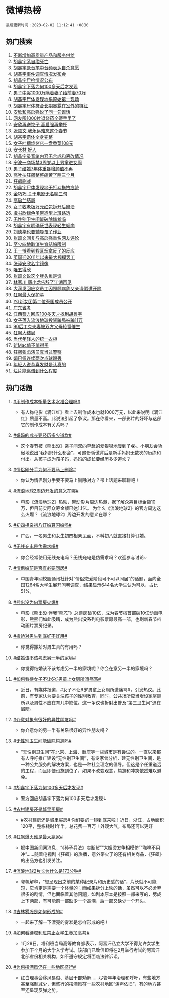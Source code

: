 # 微博热榜

`最后更新时间：2023-02-02 11:12:41 +0800`

## 热门搜索

1. [不断增加高质量产品和服务供给](https://m.weibo.cn/search?containerid=100103type%3D1%26t%3D10%26q%3D%23%E4%B8%8D%E6%96%AD%E5%A2%9E%E5%8A%A0%E9%AB%98%E8%B4%A8%E9%87%8F%E4%BA%A7%E5%93%81%E5%92%8C%E6%9C%8D%E5%8A%A1%E4%BE%9B%E7%BB%99%23&stream_entry_id=51&isnewpage=1&extparam=seat%3D1%26cate%3D10103%26dgr%3D0%26c_type%3D51%26filter_type%3Drealtimehot%26pos%3D0%26display_time%3D1675307560%26pre_seqid%3D16753075608450316341326&luicode=10000011&lfid=106003type%253D25%2526t%253D3%2526disable_hot%253D1%2526filter_type%253Drealtimehot)
1. [胡鑫宇系自缢死亡](https://m.weibo.cn/search?containerid=100103type%3D1%26t%3D10%26q%3D%23%E8%83%A1%E9%91%AB%E5%AE%87%E7%B3%BB%E8%87%AA%E7%BC%A2%E6%AD%BB%E4%BA%A1%23&stream_entry_id=31&isnewpage=1&extparam=seat%3D1%26q%3D%2523%25E8%2583%25A1%25E9%2591%25AB%25E5%25AE%2587%25E7%25B3%25BB%25E8%2587%25AA%25E7%25BC%25A2%25E6%25AD%25BB%25E4%25BA%25A1%2523%26dgr%3D0%26realpos%3D1%26band_rank%3D1%26filter_type%3Drealtimehot%26pos%3D0%26flag%3D4%26stream_entry_id%3D31%26c_type%3D31%26lcate%3D5001%26cate%3D5001%26display_time%3D1675307560%26pre_seqid%3D16753075608450316341326&luicode=10000011&lfid=106003type%253D25%2526t%253D3%2526disable_hot%253D1%2526filter_type%253Drealtimehot)
1. [胡鑫宇录音笔中音频表达自杀意愿](https://m.weibo.cn/search?containerid=100103type%3D1%26t%3D10%26q%3D%23%E8%83%A1%E9%91%AB%E5%AE%87%E5%BD%95%E9%9F%B3%E7%AC%94%E4%B8%AD%E9%9F%B3%E9%A2%91%E8%A1%A8%E8%BE%BE%E8%87%AA%E6%9D%80%E6%84%8F%E6%84%BF%23&stream_entry_id=31&isnewpage=1&extparam=seat%3D1%26q%3D%2523%25E8%2583%25A1%25E9%2591%25AB%25E5%25AE%2587%25E5%25BD%2595%25E9%259F%25B3%25E7%25AC%2594%25E4%25B8%25AD%25E9%259F%25B3%25E9%25A2%2591%25E8%25A1%25A8%25E8%25BE%25BE%25E8%2587%25AA%25E6%259D%2580%25E6%2584%258F%25E6%2584%25BF%2523%26dgr%3D0%26realpos%3D2%26band_rank%3D2%26filter_type%3Drealtimehot%26pos%3D1%26flag%3D4%26stream_entry_id%3D31%26c_type%3D31%26lcate%3D5001%26cate%3D5001%26display_time%3D1675307560%26pre_seqid%3D16753075608450316341326&luicode=10000011&lfid=106003type%253D25%2526t%253D3%2526disable_hot%253D1%2526filter_type%253Drealtimehot)
1. [胡鑫宇事件调查情况发布会](https://m.weibo.cn/search?containerid=100103type%3D1%26t%3D10%26q%3D%23%E8%83%A1%E9%91%AB%E5%AE%87%E4%BA%8B%E4%BB%B6%E8%B0%83%E6%9F%A5%E6%83%85%E5%86%B5%E5%8F%91%E5%B8%83%E4%BC%9A%23&stream_entry_id=31&isnewpage=1&extparam=seat%3D1%26q%3D%2523%25E8%2583%25A1%25E9%2591%25AB%25E5%25AE%2587%25E4%25BA%258B%25E4%25BB%25B6%25E8%25B0%2583%25E6%259F%25A5%25E6%2583%2585%25E5%2586%25B5%25E5%258F%2591%25E5%25B8%2583%25E4%25BC%259A%2523%26dgr%3D0%26realpos%3D3%26band_rank%3D3%26filter_type%3Drealtimehot%26pos%3D2%26flag%3D4%26stream_entry_id%3D31%26c_type%3D31%26lcate%3D5001%26cate%3D5001%26display_time%3D1675307560%26pre_seqid%3D16753075608450316341326&luicode=10000011&lfid=106003type%253D25%2526t%253D3%2526disable_hot%253D1%2526filter_type%253Drealtimehot)
1. [胡鑫宇尸检情况公布](https://m.weibo.cn/search?containerid=100103type%3D1%26t%3D10%26q%3D%23%E8%83%A1%E9%91%AB%E5%AE%87%E5%B0%B8%E6%A3%80%E6%83%85%E5%86%B5%E5%85%AC%E5%B8%83%23&stream_entry_id=31&isnewpage=1&extparam=seat%3D1%26q%3D%2523%25E8%2583%25A1%25E9%2591%25AB%25E5%25AE%2587%25E5%25B0%25B8%25E6%25A3%2580%25E6%2583%2585%25E5%2586%25B5%25E5%2585%25AC%25E5%25B8%2583%2523%26dgr%3D0%26realpos%3D4%26band_rank%3D4%26filter_type%3Drealtimehot%26pos%3D3%26flag%3D1%26stream_entry_id%3D31%26c_type%3D31%26lcate%3D5001%26cate%3D5001%26display_time%3D1675307560%26pre_seqid%3D16753075608450316341326&luicode=10000011&lfid=106003type%253D25%2526t%253D3%2526disable_hot%253D1%2526filter_type%253Drealtimehot)
1. [胡鑫宇下落为何100多天后才发现](https://m.weibo.cn/search?containerid=100103type%3D1%26t%3D10%26q%3D%23%E8%83%A1%E9%91%AB%E5%AE%87%E4%B8%8B%E8%90%BD%E4%B8%BA%E4%BD%95100%E5%A4%9A%E5%A4%A9%E5%90%8E%E6%89%8D%E5%8F%91%E7%8E%B0%23&stream_entry_id=31&isnewpage=1&extparam=seat%3D1%26q%3D%2523%25E8%2583%25A1%25E9%2591%25AB%25E5%25AE%2587%25E4%25B8%258B%25E8%2590%25BD%25E4%25B8%25BA%25E4%25BD%2595100%25E5%25A4%259A%25E5%25A4%25A9%25E5%2590%258E%25E6%2589%258D%25E5%258F%2591%25E7%258E%25B0%2523%26dgr%3D0%26realpos%3D5%26band_rank%3D5%26filter_type%3Drealtimehot%26pos%3D4%26flag%3D1%26stream_entry_id%3D31%26c_type%3D31%26lcate%3D5001%26cate%3D5001%26display_time%3D1675307560%26pre_seqid%3D16753075608450316341326&luicode=10000011&lfid=106003type%253D25%2526t%253D3%2526disable_hot%253D1%2526filter_type%253Drealtimehot)
1. [男子中奖1000万瞒着妻子给前妻70万](https://m.weibo.cn/search?containerid=100103type%3D1%26t%3D10%26q%3D%23%E7%94%B7%E5%AD%90%E4%B8%AD%E5%A5%961000%E4%B8%87%E7%9E%92%E7%9D%80%E5%A6%BB%E5%AD%90%E7%BB%99%E5%89%8D%E5%A6%BB70%E4%B8%87%23&stream_entry_id=31&isnewpage=1&extparam=seat%3D1%26q%3D%2523%25E7%2594%25B7%25E5%25AD%2590%25E4%25B8%25AD%25E5%25A5%25961000%25E4%25B8%2587%25E7%259E%2592%25E7%259D%2580%25E5%25A6%25BB%25E5%25AD%2590%25E7%25BB%2599%25E5%2589%258D%25E5%25A6%25BB70%25E4%25B8%2587%2523%26dgr%3D0%26realpos%3D6%26band_rank%3D6%26filter_type%3Drealtimehot%26pos%3D5%26flag%3D2%26stream_entry_id%3D31%26c_type%3D31%26lcate%3D5001%26cate%3D5001%26display_time%3D1675307560%26pre_seqid%3D16753075608450316341326&luicode=10000011&lfid=106003type%253D25%2526t%253D3%2526disable_hot%253D1%2526filter_type%253Drealtimehot)
1. [胡鑫宇尸体发现地系原始第一现场](https://m.weibo.cn/search?containerid=100103type%3D1%26t%3D10%26q%3D%23%E8%83%A1%E9%91%AB%E5%AE%87%E5%B0%B8%E4%BD%93%E5%8F%91%E7%8E%B0%E5%9C%B0%E7%B3%BB%E5%8E%9F%E5%A7%8B%E7%AC%AC%E4%B8%80%E7%8E%B0%E5%9C%BA%23&stream_entry_id=31&isnewpage=1&extparam=seat%3D1%26q%3D%2523%25E8%2583%25A1%25E9%2591%25AB%25E5%25AE%2587%25E5%25B0%25B8%25E4%25BD%2593%25E5%258F%2591%25E7%258E%25B0%25E5%259C%25B0%25E7%25B3%25BB%25E5%258E%259F%25E5%25A7%258B%25E7%25AC%25AC%25E4%25B8%2580%25E7%258E%25B0%25E5%259C%25BA%2523%26dgr%3D0%26realpos%3D7%26band_rank%3D7%26filter_type%3Drealtimehot%26pos%3D6%26flag%3D1%26stream_entry_id%3D31%26c_type%3D31%26lcate%3D5001%26cate%3D5001%26display_time%3D1675307560%26pre_seqid%3D16753075608450316341326&luicode=10000011&lfid=106003type%253D25%2526t%253D3%2526disable_hot%253D1%2526filter_type%253Drealtimehot)
1. [胡鑫宇尸体符合长期暴露在室外的特征](https://m.weibo.cn/search?containerid=100103type%3D1%26t%3D10%26q%3D%23%E8%83%A1%E9%91%AB%E5%AE%87%E5%B0%B8%E4%BD%93%E7%AC%A6%E5%90%88%E9%95%BF%E6%9C%9F%E6%9A%B4%E9%9C%B2%E5%9C%A8%E5%AE%A4%E5%A4%96%E7%9A%84%E7%89%B9%E5%BE%81%23&stream_entry_id=31&isnewpage=1&extparam=seat%3D1%26q%3D%2523%25E8%2583%25A1%25E9%2591%25AB%25E5%25AE%2587%25E5%25B0%25B8%25E4%25BD%2593%25E7%25AC%25A6%25E5%2590%2588%25E9%2595%25BF%25E6%259C%259F%25E6%259A%25B4%25E9%259C%25B2%25E5%259C%25A8%25E5%25AE%25A4%25E5%25A4%2596%25E7%259A%2584%25E7%2589%25B9%25E5%25BE%2581%2523%26dgr%3D0%26realpos%3D8%26band_rank%3D8%26filter_type%3Drealtimehot%26pos%3D7%26flag%3D1%26stream_entry_id%3D31%26c_type%3D31%26lcate%3D5001%26cate%3D5001%26display_time%3D1675307560%26pre_seqid%3D16753075608450316341326&luicode=10000011&lfid=106003type%253D25%2526t%253D3%2526disable_hot%253D1%2526filter_type%253Drealtimehot)
1. [安欣和高启强说了同一句谎话](https://m.weibo.cn/search?containerid=100103type%3D1%26t%3D10%26q%3D%23%E5%AE%89%E6%AC%A3%E5%92%8C%E9%AB%98%E5%90%AF%E5%BC%BA%E8%AF%B4%E4%BA%86%E5%90%8C%E4%B8%80%E5%8F%A5%E8%B0%8E%E8%AF%9D%23&stream_entry_id=31&isnewpage=1&extparam=seat%3D1%26q%3D%2523%25E5%25AE%2589%25E6%25AC%25A3%25E5%2592%258C%25E9%25AB%2598%25E5%2590%25AF%25E5%25BC%25BA%25E8%25AF%25B4%25E4%25BA%2586%25E5%2590%258C%25E4%25B8%2580%25E5%258F%25A5%25E8%25B0%258E%25E8%25AF%259D%2523%26dgr%3D0%26realpos%3D9%26band_rank%3D9%26filter_type%3Drealtimehot%26pos%3D8%26flag%3D0%26stream_entry_id%3D31%26c_type%3D31%26lcate%3D5001%26cate%3D5001%26display_time%3D1675307560%26pre_seqid%3D16753075608450316341326&luicode=10000011&lfid=106003type%253D25%2526t%253D3%2526disable_hot%253D1%2526filter_type%253Drealtimehot)
1. [网友囤1000片退烧药全砸手里了](https://m.weibo.cn/search?containerid=100103type%3D1%26t%3D10%26q%3D%23%E7%BD%91%E5%8F%8B%E5%9B%A41000%E7%89%87%E9%80%80%E7%83%A7%E8%8D%AF%E5%85%A8%E7%A0%B8%E6%89%8B%E9%87%8C%E4%BA%86%23&stream_entry_id=31&isnewpage=1&extparam=seat%3D1%26q%3D%2523%25E7%25BD%2591%25E5%258F%258B%25E5%259B%25A41000%25E7%2589%2587%25E9%2580%2580%25E7%2583%25A7%25E8%258D%25AF%25E5%2585%25A8%25E7%25A0%25B8%25E6%2589%258B%25E9%2587%258C%25E4%25BA%2586%2523%26dgr%3D0%26realpos%3D10%26band_rank%3D10%26filter_type%3Drealtimehot%26pos%3D9%26flag%3D0%26stream_entry_id%3D31%26c_type%3D31%26lcate%3D5001%26cate%3D5001%26display_time%3D1675307560%26pre_seqid%3D16753075608450316341326&luicode=10000011&lfid=106003type%253D25%2526t%253D3%2526disable_hot%253D1%2526filter_type%253Drealtimehot)
1. [安欣再送饺子 高启强再举杯](https://m.weibo.cn/search?containerid=100103type%3D1%26t%3D10%26q%3D%23%E5%AE%89%E6%AC%A3%E5%86%8D%E9%80%81%E9%A5%BA%E5%AD%90+%E9%AB%98%E5%90%AF%E5%BC%BA%E5%86%8D%E4%B8%BE%E6%9D%AF%23&stream_entry_id=31&isnewpage=1&extparam=seat%3D1%26q%3D%2523%25E5%25AE%2589%25E6%25AC%25A3%25E5%2586%258D%25E9%2580%2581%25E9%25A5%25BA%25E5%25AD%2590%2520%25E9%25AB%2598%25E5%2590%25AF%25E5%25BC%25BA%25E5%2586%258D%25E4%25B8%25BE%25E6%259D%25AF%2523%26dgr%3D0%26realpos%3D11%26band_rank%3D11%26filter_type%3Drealtimehot%26pos%3D10%26flag%3D2%26stream_entry_id%3D31%26c_type%3D31%26lcate%3D5001%26cate%3D5001%26display_time%3D1675307560%26pre_seqid%3D16753075608450316341326&luicode=10000011&lfid=106003type%253D25%2526t%253D3%2526disable_hot%253D1%2526filter_type%253Drealtimehot)
1. [张颂文 我永远难忘这个春节](https://m.weibo.cn/search?containerid=100103type%3D1%26t%3D10%26q%3D%E5%BC%A0%E9%A2%82%E6%96%87+%E6%88%91%E6%B0%B8%E8%BF%9C%E9%9A%BE%E5%BF%98%E8%BF%99%E4%B8%AA%E6%98%A5%E8%8A%82&stream_entry_id=31&isnewpage=1&extparam=seat%3D1%26q%3D%25E5%25BC%25A0%25E9%25A2%2582%25E6%2596%2587%2520%25E6%2588%2591%25E6%25B0%25B8%25E8%25BF%259C%25E9%259A%25BE%25E5%25BF%2598%25E8%25BF%2599%25E4%25B8%25AA%25E6%2598%25A5%25E8%258A%2582%26dgr%3D0%26realpos%3D12%26band_rank%3D12%26filter_type%3Drealtimehot%26pos%3D11%26flag%3D0%26stream_entry_id%3D31%26c_type%3D31%26lcate%3D5001%26cate%3D5001%26display_time%3D1675307560%26pre_seqid%3D16753075608450316341326&luicode=10000011&lfid=106003type%253D25%2526t%253D3%2526disable_hot%253D1%2526filter_type%253Drealtimehot)
1. [胡某宇遗体全身完整](https://m.weibo.cn/search?containerid=100103type%3D1%26t%3D10%26q%3D%23%E8%83%A1%E6%9F%90%E5%AE%87%E9%81%97%E4%BD%93%E5%85%A8%E8%BA%AB%E5%AE%8C%E6%95%B4%23&stream_entry_id=31&isnewpage=1&extparam=seat%3D1%26q%3D%2523%25E8%2583%25A1%25E6%259F%2590%25E5%25AE%2587%25E9%2581%2597%25E4%25BD%2593%25E5%2585%25A8%25E8%25BA%25AB%25E5%25AE%258C%25E6%2595%25B4%2523%26dgr%3D0%26realpos%3D13%26band_rank%3D13%26filter_type%3Drealtimehot%26pos%3D12%26flag%3D1%26stream_entry_id%3D31%26c_type%3D31%26lcate%3D5001%26cate%3D5001%26display_time%3D1675307560%26pre_seqid%3D16753075608450316341326&luicode=10000011&lfid=106003type%253D25%2526t%253D3%2526disable_hot%253D1%2526filter_type%253Drealtimehot)
1. [女子吐槽烧烤店一盘香菜108元](https://m.weibo.cn/search?containerid=100103type%3D1%26t%3D10%26q%3D%23%E5%A5%B3%E5%AD%90%E5%90%90%E6%A7%BD%E7%83%A7%E7%83%A4%E5%BA%97%E4%B8%80%E7%9B%98%E9%A6%99%E8%8F%9C108%E5%85%83%23&stream_entry_id=31&isnewpage=1&extparam=seat%3D1%26q%3D%2523%25E5%25A5%25B3%25E5%25AD%2590%25E5%2590%2590%25E6%25A7%25BD%25E7%2583%25A7%25E7%2583%25A4%25E5%25BA%2597%25E4%25B8%2580%25E7%259B%2598%25E9%25A6%2599%25E8%258F%259C108%25E5%2585%2583%2523%26dgr%3D0%26realpos%3D14%26band_rank%3D14%26filter_type%3Drealtimehot%26pos%3D13%26flag%3D1%26stream_entry_id%3D31%26c_type%3D31%26lcate%3D5001%26cate%3D5001%26display_time%3D1675307560%26pre_seqid%3D16753075608450316341326&luicode=10000011&lfid=106003type%253D25%2526t%253D3%2526disable_hot%253D1%2526filter_type%253Drealtimehot)
1. [安长林 好人](https://m.weibo.cn/search?containerid=100103type%3D1%26t%3D10%26q%3D%E5%AE%89%E9%95%BF%E6%9E%97+%E5%A5%BD%E4%BA%BA&stream_entry_id=31&isnewpage=1&extparam=seat%3D1%26q%3D%25E5%25AE%2589%25E9%2595%25BF%25E6%259E%2597%2520%25E5%25A5%25BD%25E4%25BA%25BA%26dgr%3D0%26realpos%3D15%26band_rank%3D15%26filter_type%3Drealtimehot%26pos%3D14%26flag%3D0%26stream_entry_id%3D31%26c_type%3D31%26lcate%3D5001%26cate%3D5001%26display_time%3D1675307560%26pre_seqid%3D16753075608450316341326&luicode=10000011&lfid=106003type%253D25%2526t%253D3%2526disable_hot%253D1%2526filter_type%253Drealtimehot)
1. [胡鑫宇录音笔内容无合成和篡改情况](https://m.weibo.cn/search?containerid=100103type%3D1%26t%3D10%26q%3D%23%E8%83%A1%E9%91%AB%E5%AE%87%E5%BD%95%E9%9F%B3%E7%AC%94%E5%86%85%E5%AE%B9%E6%97%A0%E5%90%88%E6%88%90%E5%92%8C%E7%AF%A1%E6%94%B9%E6%83%85%E5%86%B5%23&stream_entry_id=31&isnewpage=1&extparam=seat%3D1%26q%3D%2523%25E8%2583%25A1%25E9%2591%25AB%25E5%25AE%2587%25E5%25BD%2595%25E9%259F%25B3%25E7%25AC%2594%25E5%2586%2585%25E5%25AE%25B9%25E6%2597%25A0%25E5%2590%2588%25E6%2588%2590%25E5%2592%258C%25E7%25AF%25A1%25E6%2594%25B9%25E6%2583%2585%25E5%2586%25B5%2523%26dgr%3D0%26realpos%3D16%26band_rank%3D16%26filter_type%3Drealtimehot%26pos%3D15%26flag%3D1%26stream_entry_id%3D31%26c_type%3D31%26lcate%3D5001%26cate%3D5001%26display_time%3D1675307560%26pre_seqid%3D16753075608450316341326&luicode=10000011&lfid=106003type%253D25%2526t%253D3%2526disable_hot%253D1%2526filter_type%253Drealtimehot)
1. [宁波一商场禁3周岁以上男童进女厕](https://m.weibo.cn/search?containerid=100103type%3D1%26t%3D10%26q%3D%23%E5%AE%81%E6%B3%A2%E4%B8%80%E5%95%86%E5%9C%BA%E7%A6%813%E5%91%A8%E5%B2%81%E4%BB%A5%E4%B8%8A%E7%94%B7%E7%AB%A5%E8%BF%9B%E5%A5%B3%E5%8E%95%23&stream_entry_id=31&isnewpage=1&extparam=seat%3D1%26q%3D%2523%25E5%25AE%2581%25E6%25B3%25A2%25E4%25B8%2580%25E5%2595%2586%25E5%259C%25BA%25E7%25A6%25813%25E5%2591%25A8%25E5%25B2%2581%25E4%25BB%25A5%25E4%25B8%258A%25E7%2594%25B7%25E7%25AB%25A5%25E8%25BF%259B%25E5%25A5%25B3%25E5%258E%2595%2523%26dgr%3D0%26realpos%3D17%26band_rank%3D17%26filter_type%3Drealtimehot%26pos%3D16%26flag%3D0%26stream_entry_id%3D31%26c_type%3D31%26lcate%3D5001%26cate%3D5001%26display_time%3D1675307560%26pre_seqid%3D16753075608450316341326&luicode=10000011&lfid=106003type%253D25%2526t%253D3%2526disable_hot%253D1%2526filter_type%253Drealtimehot)
1. [男子结婚7年体重暴增颜值不再](https://m.weibo.cn/search?containerid=100103type%3D1%26t%3D10%26q%3D%23%E7%94%B7%E5%AD%90%E7%BB%93%E5%A9%9A7%E5%B9%B4%E4%BD%93%E9%87%8D%E6%9A%B4%E5%A2%9E%E9%A2%9C%E5%80%BC%E4%B8%8D%E5%86%8D%23&stream_entry_id=31&isnewpage=1&extparam=seat%3D1%26q%3D%2523%25E7%2594%25B7%25E5%25AD%2590%25E7%25BB%2593%25E5%25A9%259A7%25E5%25B9%25B4%25E4%25BD%2593%25E9%2587%258D%25E6%259A%25B4%25E5%25A2%259E%25E9%25A2%259C%25E5%2580%25BC%25E4%25B8%258D%25E5%2586%258D%2523%26dgr%3D0%26realpos%3D18%26band_rank%3D18%26filter_type%3Drealtimehot%26pos%3D17%26flag%3D0%26stream_entry_id%3D31%26c_type%3D31%26lcate%3D5001%26cate%3D5001%26display_time%3D1675307560%26pre_seqid%3D16753075608450316341326&luicode=10000011&lfid=106003type%253D25%2526t%253D3%2526disable_hot%253D1%2526filter_type%253Drealtimehot)
1. [高叶拍狂飙整整痛苦了两三个月](https://m.weibo.cn/search?containerid=100103type%3D1%26t%3D10%26q%3D%23%E9%AB%98%E5%8F%B6%E6%8B%8D%E7%8B%82%E9%A3%99%E6%95%B4%E6%95%B4%E7%97%9B%E8%8B%A6%E4%BA%86%E4%B8%A4%E4%B8%89%E4%B8%AA%E6%9C%88%23&stream_entry_id=31&isnewpage=1&extparam=seat%3D1%26q%3D%2523%25E9%25AB%2598%25E5%258F%25B6%25E6%258B%258D%25E7%258B%2582%25E9%25A3%2599%25E6%2595%25B4%25E6%2595%25B4%25E7%2597%259B%25E8%258B%25A6%25E4%25BA%2586%25E4%25B8%25A4%25E4%25B8%2589%25E4%25B8%25AA%25E6%259C%2588%2523%26dgr%3D0%26realpos%3D19%26band_rank%3D19%26filter_type%3Drealtimehot%26pos%3D18%26flag%3D1%26stream_entry_id%3D31%26c_type%3D31%26lcate%3D5001%26cate%3D5001%26display_time%3D1675307560%26pre_seqid%3D16753075608450316341326&luicode=10000011&lfid=106003type%253D25%2526t%253D3%2526disable_hot%253D1%2526filter_type%253Drealtimehot)
1. [狂飙删减](https://m.weibo.cn/search?containerid=100103type%3D1%26t%3D10%26q%3D%E7%8B%82%E9%A3%99%E5%88%A0%E5%87%8F&stream_entry_id=31&isnewpage=1&extparam=seat%3D1%26q%3D%25E7%258B%2582%25E9%25A3%2599%25E5%2588%25A0%25E5%2587%258F%26dgr%3D0%26realpos%3D20%26band_rank%3D20%26filter_type%3Drealtimehot%26pos%3D19%26flag%3D0%26stream_entry_id%3D31%26c_type%3D31%26lcate%3D5001%26cate%3D5001%26display_time%3D1675307560%26pre_seqid%3D16753075608450316341326&luicode=10000011&lfid=106003type%253D25%2526t%253D3%2526disable_hot%253D1%2526filter_type%253Drealtimehot)
1. [胡鑫宇尸体发现地无打斗拖拽痕迹](https://m.weibo.cn/search?containerid=100103type%3D1%26t%3D10%26q%3D%23%E8%83%A1%E9%91%AB%E5%AE%87%E5%B0%B8%E4%BD%93%E5%8F%91%E7%8E%B0%E5%9C%B0%E6%97%A0%E6%89%93%E6%96%97%E6%8B%96%E6%8B%BD%E7%97%95%E8%BF%B9%23&stream_entry_id=31&isnewpage=1&extparam=seat%3D1%26q%3D%2523%25E8%2583%25A1%25E9%2591%25AB%25E5%25AE%2587%25E5%25B0%25B8%25E4%25BD%2593%25E5%258F%2591%25E7%258E%25B0%25E5%259C%25B0%25E6%2597%25A0%25E6%2589%2593%25E6%2596%2597%25E6%258B%2596%25E6%258B%25BD%25E7%2597%2595%25E8%25BF%25B9%2523%26dgr%3D0%26realpos%3D21%26band_rank%3D21%26filter_type%3Drealtimehot%26pos%3D20%26flag%3D1%26stream_entry_id%3D31%26c_type%3D31%26lcate%3D5001%26cate%3D5001%26display_time%3D1675307560%26pre_seqid%3D16753075608450316341326&luicode=10000011&lfid=106003type%253D25%2526t%253D3%2526disable_hot%253D1%2526filter_type%253Drealtimehot)
1. [金巧巧 关于电影无名聊三句](https://m.weibo.cn/search?containerid=100103type%3D1%26t%3D10%26q%3D%E9%87%91%E5%B7%A7%E5%B7%A7+%E5%85%B3%E4%BA%8E%E7%94%B5%E5%BD%B1%E6%97%A0%E5%90%8D%E8%81%8A%E4%B8%89%E5%8F%A5&stream_entry_id=31&isnewpage=1&extparam=seat%3D1%26q%3D%25E9%2587%2591%25E5%25B7%25A7%25E5%25B7%25A7%2520%25E5%2585%25B3%25E4%25BA%258E%25E7%2594%25B5%25E5%25BD%25B1%25E6%2597%25A0%25E5%2590%258D%25E8%2581%258A%25E4%25B8%2589%25E5%258F%25A5%26dgr%3D0%26realpos%3D22%26band_rank%3D22%26filter_type%3Drealtimehot%26pos%3D21%26flag%3D1%26stream_entry_id%3D31%26c_type%3D31%26lcate%3D5001%26cate%3D5001%26display_time%3D1675307560%26pre_seqid%3D16753075608450316341326&luicode=10000011&lfid=106003type%253D25%2526t%253D3%2526disable_hot%253D1%2526filter_type%253Drealtimehot)
1. [高启兰结局](https://m.weibo.cn/search?containerid=100103type%3D1%26t%3D10%26q%3D%E9%AB%98%E5%90%AF%E5%85%B0%E7%BB%93%E5%B1%80&stream_entry_id=31&isnewpage=1&extparam=seat%3D1%26q%3D%25E9%25AB%2598%25E5%2590%25AF%25E5%2585%25B0%25E7%25BB%2593%25E5%25B1%2580%26dgr%3D0%26realpos%3D23%26band_rank%3D23%26filter_type%3Drealtimehot%26pos%3D22%26flag%3D0%26stream_entry_id%3D31%26c_type%3D31%26lcate%3D5001%26cate%3D5001%26display_time%3D1675307560%26pre_seqid%3D16753075608450316341326&luicode=10000011&lfid=106003type%253D25%2526t%253D3%2526disable_hot%253D1%2526filter_type%253Drealtimehot)
1. [女子收老板万元红包拆开后崩溃](https://m.weibo.cn/search?containerid=100103type%3D1%26t%3D10%26q%3D%23%E5%A5%B3%E5%AD%90%E6%94%B6%E8%80%81%E6%9D%BF%E4%B8%87%E5%85%83%E7%BA%A2%E5%8C%85%E6%8B%86%E5%BC%80%E5%90%8E%E5%B4%A9%E6%BA%83%23&stream_entry_id=31&isnewpage=1&extparam=seat%3D1%26q%3D%2523%25E5%25A5%25B3%25E5%25AD%2590%25E6%2594%25B6%25E8%2580%2581%25E6%259D%25BF%25E4%25B8%2587%25E5%2585%2583%25E7%25BA%25A2%25E5%258C%2585%25E6%258B%2586%25E5%25BC%2580%25E5%2590%258E%25E5%25B4%25A9%25E6%25BA%2583%2523%26dgr%3D0%26realpos%3D24%26band_rank%3D24%26filter_type%3Drealtimehot%26pos%3D23%26flag%3D1%26stream_entry_id%3D31%26c_type%3D31%26lcate%3D5001%26cate%3D5001%26display_time%3D1675307560%26pre_seqid%3D16753075608450316341326&luicode=10000011&lfid=106003type%253D25%2526t%253D3%2526disable_hot%253D1%2526filter_type%253Drealtimehot)
1. [虞书欣绿色吊带造型上班路透](https://m.weibo.cn/search?containerid=100103type%3D1%26t%3D10%26q%3D%23%E8%99%9E%E4%B9%A6%E6%AC%A3%E7%BB%BF%E8%89%B2%E5%90%8A%E5%B8%A6%E9%80%A0%E5%9E%8B%E4%B8%8A%E7%8F%AD%E8%B7%AF%E9%80%8F%23&stream_entry_id=31&isnewpage=1&extparam=seat%3D1%26q%3D%2523%25E8%2599%259E%25E4%25B9%25A6%25E6%25AC%25A3%25E7%25BB%25BF%25E8%2589%25B2%25E5%2590%258A%25E5%25B8%25A6%25E9%2580%25A0%25E5%259E%258B%25E4%25B8%258A%25E7%258F%25AD%25E8%25B7%25AF%25E9%2580%258F%2523%26dgr%3D0%26realpos%3D25%26band_rank%3D25%26filter_type%3Drealtimehot%26pos%3D24%26flag%3D1%26stream_entry_id%3D31%26c_type%3D31%26lcate%3D5001%26cate%3D5001%26display_time%3D1675307560%26pre_seqid%3D16753075608450316341326&luicode=10000011&lfid=106003type%253D25%2526t%253D3%2526disable_hot%253D1%2526filter_type%253Drealtimehot)
1. [无性别卫生间能破除尴尬吗](https://m.weibo.cn/search?containerid=100103type%3D1%26t%3D10%26q%3D%23%E6%97%A0%E6%80%A7%E5%88%AB%E5%8D%AB%E7%94%9F%E9%97%B4%E8%83%BD%E7%A0%B4%E9%99%A4%E5%B0%B4%E5%B0%AC%E5%90%97%23&stream_entry_id=31&isnewpage=1&extparam=seat%3D1%26q%3D%2523%25E6%2597%25A0%25E6%2580%25A7%25E5%2588%25AB%25E5%258D%25AB%25E7%2594%259F%25E9%2597%25B4%25E8%2583%25BD%25E7%25A0%25B4%25E9%2599%25A4%25E5%25B0%25B4%25E5%25B0%25AC%25E5%2590%2597%2523%26dgr%3D0%26realpos%3D26%26band_rank%3D26%26filter_type%3Drealtimehot%26pos%3D25%26flag%3D0%26stream_entry_id%3D31%26c_type%3D31%26lcate%3D5001%26cate%3D5001%26display_time%3D1675307560%26pre_seqid%3D16753075608450316341326&luicode=10000011&lfid=106003type%253D25%2526t%253D3%2526disable_hot%253D1%2526filter_type%253Drealtimehot)
1. [胡鑫宇有明确厌世表现轻生倾向](https://m.weibo.cn/search?containerid=100103type%3D1%26t%3D10%26q%3D%23%E8%83%A1%E9%91%AB%E5%AE%87%E6%9C%89%E6%98%8E%E7%A1%AE%E5%8E%8C%E4%B8%96%E8%A1%A8%E7%8E%B0%E8%BD%BB%E7%94%9F%E5%80%BE%E5%90%91%23&stream_entry_id=31&isnewpage=1&extparam=seat%3D1%26q%3D%2523%25E8%2583%25A1%25E9%2591%25AB%25E5%25AE%2587%25E6%259C%2589%25E6%2598%258E%25E7%25A1%25AE%25E5%258E%258C%25E4%25B8%2596%25E8%25A1%25A8%25E7%258E%25B0%25E8%25BD%25BB%25E7%2594%259F%25E5%2580%25BE%25E5%2590%2591%2523%26dgr%3D0%26realpos%3D27%26band_rank%3D27%26filter_type%3Drealtimehot%26pos%3D26%26flag%3D1%26stream_entry_id%3D31%26c_type%3D31%26lcate%3D5001%26cate%3D5001%26display_time%3D1675307560%26pre_seqid%3D16753075608450316341326&luicode=10000011&lfid=106003type%253D25%2526t%253D3%2526disable_hot%253D1%2526filter_type%253Drealtimehot)
1. [刘德华也要辅导孩子作业](https://m.weibo.cn/search?containerid=100103type%3D1%26t%3D10%26q%3D%23%E5%88%98%E5%BE%B7%E5%8D%8E%E4%B9%9F%E8%A6%81%E8%BE%85%E5%AF%BC%E5%AD%A9%E5%AD%90%E4%BD%9C%E4%B8%9A%23&stream_entry_id=31&isnewpage=1&extparam=seat%3D1%26q%3D%2523%25E5%2588%2598%25E5%25BE%25B7%25E5%258D%258E%25E4%25B9%259F%25E8%25A6%2581%25E8%25BE%2585%25E5%25AF%25BC%25E5%25AD%25A9%25E5%25AD%2590%25E4%25BD%259C%25E4%25B8%259A%2523%26dgr%3D0%26realpos%3D28%26band_rank%3D28%26filter_type%3Drealtimehot%26pos%3D27%26flag%3D0%26stream_entry_id%3D31%26c_type%3D31%26lcate%3D5001%26cate%3D5001%26display_time%3D1675307560%26pre_seqid%3D16753075608450316341326&luicode=10000011&lfid=106003type%253D25%2526t%253D3%2526disable_hot%253D1%2526filter_type%253Drealtimehot)
1. [张颂文回复与高启强重名网友评论](https://m.weibo.cn/search?containerid=100103type%3D1%26t%3D10%26q%3D%23%E5%BC%A0%E9%A2%82%E6%96%87%E5%9B%9E%E5%A4%8D%E4%B8%8E%E9%AB%98%E5%90%AF%E5%BC%BA%E9%87%8D%E5%90%8D%E7%BD%91%E5%8F%8B%E8%AF%84%E8%AE%BA%23&stream_entry_id=31&isnewpage=1&extparam=seat%3D1%26q%3D%2523%25E5%25BC%25A0%25E9%25A2%2582%25E6%2596%2587%25E5%259B%259E%25E5%25A4%258D%25E4%25B8%258E%25E9%25AB%2598%25E5%2590%25AF%25E5%25BC%25BA%25E9%2587%258D%25E5%2590%258D%25E7%25BD%2591%25E5%258F%258B%25E8%25AF%2584%25E8%25AE%25BA%2523%26dgr%3D0%26realpos%3D29%26band_rank%3D29%26filter_type%3Drealtimehot%26pos%3D28%26flag%3D1%26stream_entry_id%3D31%26c_type%3D31%26lcate%3D5001%26cate%3D5001%26display_time%3D1675307560%26pre_seqid%3D16753075608450316341326&luicode=10000011&lfid=106003type%253D25%2526t%253D3%2526disable_hot%253D1%2526filter_type%253Drealtimehot)
1. [至少四地取消生育结婚限制](https://m.weibo.cn/search?containerid=100103type%3D1%26t%3D10%26q%3D%23%E8%87%B3%E5%B0%91%E5%9B%9B%E5%9C%B0%E5%8F%96%E6%B6%88%E7%94%9F%E8%82%B2%E7%BB%93%E5%A9%9A%E9%99%90%E5%88%B6%23&stream_entry_id=31&isnewpage=1&extparam=seat%3D1%26q%3D%2523%25E8%2587%25B3%25E5%25B0%2591%25E5%259B%259B%25E5%259C%25B0%25E5%258F%2596%25E6%25B6%2588%25E7%2594%259F%25E8%2582%25B2%25E7%25BB%2593%25E5%25A9%259A%25E9%2599%2590%25E5%2588%25B6%2523%26dgr%3D0%26realpos%3D30%26band_rank%3D30%26filter_type%3Drealtimehot%26pos%3D29%26flag%3D1%26stream_entry_id%3D31%26c_type%3D31%26lcate%3D5001%26cate%3D5001%26display_time%3D1675307560%26pre_seqid%3D16753075608450316341326&luicode=10000011&lfid=106003type%253D25%2526t%253D3%2526disable_hot%253D1%2526filter_type%253Drealtimehot)
1. [王一博看到程耳烟拿反了的反应](https://m.weibo.cn/search?containerid=100103type%3D1%26t%3D10%26q%3D%23%E7%8E%8B%E4%B8%80%E5%8D%9A%E7%9C%8B%E5%88%B0%E7%A8%8B%E8%80%B3%E7%83%9F%E6%8B%BF%E5%8F%8D%E4%BA%86%E7%9A%84%E5%8F%8D%E5%BA%94%23&stream_entry_id=31&isnewpage=1&extparam=seat%3D1%26q%3D%2523%25E7%258E%258B%25E4%25B8%2580%25E5%258D%259A%25E7%259C%258B%25E5%2588%25B0%25E7%25A8%258B%25E8%2580%25B3%25E7%2583%259F%25E6%258B%25BF%25E5%258F%258D%25E4%25BA%2586%25E7%259A%2584%25E5%258F%258D%25E5%25BA%2594%2523%26dgr%3D0%26realpos%3D31%26band_rank%3D31%26filter_type%3Drealtimehot%26pos%3D30%26flag%3D1%26stream_entry_id%3D31%26c_type%3D31%26lcate%3D5001%26cate%3D5001%26display_time%3D1675307560%26pre_seqid%3D16753075608450316341326&luicode=10000011&lfid=106003type%253D25%2526t%253D3%2526disable_hot%253D1%2526filter_type%253Drealtimehot)
1. [英国迎2011年以来最大规模罢工](https://m.weibo.cn/search?containerid=100103type%3D1%26t%3D10%26q%3D%23%E8%8B%B1%E5%9B%BD%E8%BF%8E2011%E5%B9%B4%E4%BB%A5%E6%9D%A5%E6%9C%80%E5%A4%A7%E8%A7%84%E6%A8%A1%E7%BD%A2%E5%B7%A5%23&stream_entry_id=31&isnewpage=1&extparam=seat%3D1%26q%3D%2523%25E8%258B%25B1%25E5%259B%25BD%25E8%25BF%258E2011%25E5%25B9%25B4%25E4%25BB%25A5%25E6%259D%25A5%25E6%259C%2580%25E5%25A4%25A7%25E8%25A7%2584%25E6%25A8%25A1%25E7%25BD%25A2%25E5%25B7%25A5%2523%26dgr%3D0%26realpos%3D32%26band_rank%3D32%26filter_type%3Drealtimehot%26pos%3D31%26flag%3D1%26stream_entry_id%3D31%26c_type%3D31%26lcate%3D5001%26cate%3D5001%26display_time%3D1675307560%26pre_seqid%3D16753075608450316341326&luicode=10000011&lfid=106003type%253D25%2526t%253D3%2526disable_hot%253D1%2526filter_type%253Drealtimehot)
1. [张译安欣名字镜像](https://m.weibo.cn/search?containerid=100103type%3D1%26t%3D10%26q%3D%23%E5%BC%A0%E8%AF%91%E5%AE%89%E6%AC%A3%E5%90%8D%E5%AD%97%E9%95%9C%E5%83%8F%23&stream_entry_id=31&isnewpage=1&extparam=seat%3D1%26q%3D%2523%25E5%25BC%25A0%25E8%25AF%2591%25E5%25AE%2589%25E6%25AC%25A3%25E5%2590%258D%25E5%25AD%2597%25E9%2595%259C%25E5%2583%258F%2523%26dgr%3D0%26realpos%3D33%26band_rank%3D33%26filter_type%3Drealtimehot%26pos%3D32%26flag%3D1%26stream_entry_id%3D31%26c_type%3D31%26lcate%3D5001%26cate%3D5001%26display_time%3D1675307560%26pre_seqid%3D16753075608450316341326&luicode=10000011&lfid=106003type%253D25%2526t%253D3%2526disable_hot%253D1%2526filter_type%253Drealtimehot)
1. [唯五得欣](https://m.weibo.cn/search?containerid=100103type%3D1%26t%3D10%26q%3D%23%E5%94%AF%E4%BA%94%E5%BE%97%E6%AC%A3%23&stream_entry_id=31&isnewpage=1&extparam=seat%3D1%26q%3D%2523%25E5%2594%25AF%25E4%25BA%2594%25E5%25BE%2597%25E6%25AC%25A3%2523%26dgr%3D0%26realpos%3D34%26band_rank%3D34%26filter_type%3Drealtimehot%26pos%3D33%26flag%3D0%26stream_entry_id%3D31%26c_type%3D31%26lcate%3D5001%26cate%3D5001%26display_time%3D1675307560%26pre_seqid%3D16753075608450316341326&luicode=10000011&lfid=106003type%253D25%2526t%253D3%2526disable_hot%253D1%2526filter_type%253Drealtimehot)
1. [张颂文说这个胖头鱼是谁](https://m.weibo.cn/search?containerid=100103type%3D1%26t%3D10%26q%3D%23%E5%BC%A0%E9%A2%82%E6%96%87%E8%AF%B4%E8%BF%99%E4%B8%AA%E8%83%96%E5%A4%B4%E9%B1%BC%E6%98%AF%E8%B0%81%23&stream_entry_id=31&isnewpage=1&extparam=seat%3D1%26q%3D%2523%25E5%25BC%25A0%25E9%25A2%2582%25E6%2596%2587%25E8%25AF%25B4%25E8%25BF%2599%25E4%25B8%25AA%25E8%2583%2596%25E5%25A4%25B4%25E9%25B1%25BC%25E6%2598%25AF%25E8%25B0%2581%2523%26dgr%3D0%26realpos%3D35%26band_rank%3D35%26filter_type%3Drealtimehot%26pos%3D34%26flag%3D0%26stream_entry_id%3D31%26c_type%3D31%26lcate%3D5001%26cate%3D5001%26display_time%3D1675307560%26pre_seqid%3D16753075608450316341326&luicode=10000011&lfid=106003type%253D25%2526t%253D3%2526disable_hot%253D1%2526filter_type%253Drealtimehot)
1. [林家川 唐小龙告辞了江湖再见](https://m.weibo.cn/search?containerid=100103type%3D1%26t%3D10%26q%3D%E6%9E%97%E5%AE%B6%E5%B7%9D+%E5%94%90%E5%B0%8F%E9%BE%99%E5%91%8A%E8%BE%9E%E4%BA%86%E6%B1%9F%E6%B9%96%E5%86%8D%E8%A7%81&stream_entry_id=31&isnewpage=1&extparam=seat%3D1%26q%3D%25E6%259E%2597%25E5%25AE%25B6%25E5%25B7%259D%2520%25E5%2594%2590%25E5%25B0%258F%25E9%25BE%2599%25E5%2591%258A%25E8%25BE%259E%25E4%25BA%2586%25E6%25B1%259F%25E6%25B9%2596%25E5%2586%258D%25E8%25A7%2581%26dgr%3D0%26realpos%3D36%26band_rank%3D36%26filter_type%3Drealtimehot%26pos%3D35%26flag%3D0%26stream_entry_id%3D31%26c_type%3D31%26lcate%3D5001%26cate%3D5001%26display_time%3D1675307560%26pre_seqid%3D16753075608450316341326&luicode=10000011&lfid=106003type%253D25%2526t%253D3%2526disable_hot%253D1%2526filter_type%253Drealtimehot)
1. [大润发回应女员工因照顾病危父亲请假遭开除](https://m.weibo.cn/search?containerid=100103type%3D1%26t%3D10%26q%3D%23%E5%A4%A7%E6%B6%A6%E5%8F%91%E5%9B%9E%E5%BA%94%E5%A5%B3%E5%91%98%E5%B7%A5%E5%9B%A0%E7%85%A7%E9%A1%BE%E7%97%85%E5%8D%B1%E7%88%B6%E4%BA%B2%E8%AF%B7%E5%81%87%E9%81%AD%E5%BC%80%E9%99%A4%23&stream_entry_id=31&isnewpage=1&extparam=seat%3D1%26q%3D%2523%25E5%25A4%25A7%25E6%25B6%25A6%25E5%258F%2591%25E5%259B%259E%25E5%25BA%2594%25E5%25A5%25B3%25E5%2591%2598%25E5%25B7%25A5%25E5%259B%25A0%25E7%2585%25A7%25E9%25A1%25BE%25E7%2597%2585%25E5%258D%25B1%25E7%2588%25B6%25E4%25BA%25B2%25E8%25AF%25B7%25E5%2581%2587%25E9%2581%25AD%25E5%25BC%2580%25E9%2599%25A4%2523%26dgr%3D0%26realpos%3D37%26band_rank%3D37%26filter_type%3Drealtimehot%26pos%3D36%26flag%3D0%26stream_entry_id%3D31%26c_type%3D31%26lcate%3D5001%26cate%3D5001%26display_time%3D1675307560%26pre_seqid%3D16753075608450316341326&luicode=10000011&lfid=106003type%253D25%2526t%253D3%2526disable_hot%253D1%2526filter_type%253Drealtimehot)
1. [狂飙最大保护伞](https://m.weibo.cn/search?containerid=100103type%3D1%26t%3D10%26q%3D%23%E7%8B%82%E9%A3%99%E6%9C%80%E5%A4%A7%E4%BF%9D%E6%8A%A4%E4%BC%9E%23&stream_entry_id=31&isnewpage=1&extparam=seat%3D1%26q%3D%2523%25E7%258B%2582%25E9%25A3%2599%25E6%259C%2580%25E5%25A4%25A7%25E4%25BF%259D%25E6%258A%25A4%25E4%25BC%259E%2523%26dgr%3D0%26realpos%3D38%26band_rank%3D38%26filter_type%3Drealtimehot%26pos%3D37%26flag%3D0%26stream_entry_id%3D31%26c_type%3D31%26lcate%3D5001%26cate%3D5001%26display_time%3D1675307560%26pre_seqid%3D16753075608450316341326&luicode=10000011&lfid=106003type%253D25%2526t%253D3%2526disable_hot%253D1%2526filter_type%253Drealtimehot)
1. [YG新女团第二位泰国成员公开](https://m.weibo.cn/search?containerid=100103type%3D1%26t%3D10%26q%3D%23YG%E6%96%B0%E5%A5%B3%E5%9B%A2%E7%AC%AC%E4%BA%8C%E4%BD%8D%E6%B3%B0%E5%9B%BD%E6%88%90%E5%91%98%E5%85%AC%E5%BC%80%23&stream_entry_id=31&isnewpage=1&extparam=seat%3D1%26q%3D%2523YG%25E6%2596%25B0%25E5%25A5%25B3%25E5%259B%25A2%25E7%25AC%25AC%25E4%25BA%258C%25E4%25BD%258D%25E6%25B3%25B0%25E5%259B%25BD%25E6%2588%2590%25E5%2591%2598%25E5%2585%25AC%25E5%25BC%2580%2523%26dgr%3D0%26realpos%3D39%26band_rank%3D39%26filter_type%3Drealtimehot%26pos%3D38%26flag%3D0%26stream_entry_id%3D31%26c_type%3D31%26lcate%3D5001%26cate%3D5001%26display_time%3D1675307560%26pre_seqid%3D16753075608450316341326&luicode=10000011&lfid=106003type%253D25%2526t%253D3%2526disable_hot%253D1%2526filter_type%253Drealtimehot)
1. [广东省考](https://m.weibo.cn/search?containerid=100103type%3D1%26t%3D10%26q%3D%E5%B9%BF%E4%B8%9C%E7%9C%81%E8%80%83&stream_entry_id=31&isnewpage=1&extparam=seat%3D1%26q%3D%25E5%25B9%25BF%25E4%25B8%259C%25E7%259C%2581%25E8%2580%2583%26dgr%3D0%26realpos%3D40%26band_rank%3D40%26filter_type%3Drealtimehot%26pos%3D39%26flag%3D1%26stream_entry_id%3D31%26c_type%3D31%26lcate%3D5001%26cate%3D5001%26display_time%3D1675307560%26pre_seqid%3D16753075608450316341326&luicode=10000011&lfid=106003type%253D25%2526t%253D3%2526disable_hot%253D1%2526filter_type%253Drealtimehot)
1. [江西警方回应100多天才找到胡鑫宇](https://m.weibo.cn/search?containerid=100103type%3D1%26t%3D10%26q%3D%23%E6%B1%9F%E8%A5%BF%E8%AD%A6%E6%96%B9%E5%9B%9E%E5%BA%94100%E5%A4%9A%E5%A4%A9%E6%89%8D%E6%89%BE%E5%88%B0%E8%83%A1%E9%91%AB%E5%AE%87%23&stream_entry_id=31&isnewpage=1&extparam=seat%3D1%26q%3D%2523%25E6%25B1%259F%25E8%25A5%25BF%25E8%25AD%25A6%25E6%2596%25B9%25E5%259B%259E%25E5%25BA%2594100%25E5%25A4%259A%25E5%25A4%25A9%25E6%2589%258D%25E6%2589%25BE%25E5%2588%25B0%25E8%2583%25A1%25E9%2591%25AB%25E5%25AE%2587%2523%26dgr%3D0%26realpos%3D41%26band_rank%3D41%26filter_type%3Drealtimehot%26pos%3D40%26flag%3D1%26stream_entry_id%3D31%26c_type%3D31%26lcate%3D5001%26cate%3D5001%26display_time%3D1675307560%26pre_seqid%3D16753075608450316341326&luicode=10000011&lfid=106003type%253D25%2526t%253D3%2526disable_hot%253D1%2526filter_type%253Drealtimehot)
1. [女子落入流浪地球投资骗局被骗11万](https://m.weibo.cn/search?containerid=100103type%3D1%26t%3D10%26q%3D%23%E5%A5%B3%E5%AD%90%E8%90%BD%E5%85%A5%E6%B5%81%E6%B5%AA%E5%9C%B0%E7%90%83%E6%8A%95%E8%B5%84%E9%AA%97%E5%B1%80%E8%A2%AB%E9%AA%9711%E4%B8%87%23&stream_entry_id=31&isnewpage=1&extparam=seat%3D1%26q%3D%2523%25E5%25A5%25B3%25E5%25AD%2590%25E8%2590%25BD%25E5%2585%25A5%25E6%25B5%2581%25E6%25B5%25AA%25E5%259C%25B0%25E7%2590%2583%25E6%258A%2595%25E8%25B5%2584%25E9%25AA%2597%25E5%25B1%2580%25E8%25A2%25AB%25E9%25AA%259711%25E4%25B8%2587%2523%26dgr%3D0%26realpos%3D42%26band_rank%3D42%26filter_type%3Drealtimehot%26pos%3D41%26flag%3D0%26stream_entry_id%3D31%26c_type%3D31%26lcate%3D5001%26cate%3D5001%26display_time%3D1675307560%26pre_seqid%3D16753075608450316341326&luicode=10000011&lfid=106003type%253D25%2526t%253D3%2526disable_hot%253D1%2526filter_type%253Drealtimehot)
1. [90后丁克夫妻被双方父母轮番催生](https://m.weibo.cn/search?containerid=100103type%3D1%26t%3D10%26q%3D%2390%E5%90%8E%E4%B8%81%E5%85%8B%E5%A4%AB%E5%A6%BB%E8%A2%AB%E5%8F%8C%E6%96%B9%E7%88%B6%E6%AF%8D%E8%BD%AE%E7%95%AA%E5%82%AC%E7%94%9F%23&stream_entry_id=31&isnewpage=1&extparam=seat%3D1%26q%3D%252390%25E5%2590%258E%25E4%25B8%2581%25E5%2585%258B%25E5%25A4%25AB%25E5%25A6%25BB%25E8%25A2%25AB%25E5%258F%258C%25E6%2596%25B9%25E7%2588%25B6%25E6%25AF%258D%25E8%25BD%25AE%25E7%2595%25AA%25E5%2582%25AC%25E7%2594%259F%2523%26dgr%3D0%26realpos%3D43%26band_rank%3D43%26filter_type%3Drealtimehot%26pos%3D42%26flag%3D0%26stream_entry_id%3D31%26c_type%3D31%26lcate%3D5001%26cate%3D5001%26display_time%3D1675307560%26pre_seqid%3D16753075608450316341326&luicode=10000011&lfid=106003type%253D25%2526t%253D3%2526disable_hot%253D1%2526filter_type%253Drealtimehot)
1. [狂飙大结局](https://m.weibo.cn/search?containerid=100103type%3D1%26t%3D10%26q%3D%23%E7%8B%82%E9%A3%99%E5%A4%A7%E7%BB%93%E5%B1%80%23&stream_entry_id=31&isnewpage=1&extparam=seat%3D1%26q%3D%2523%25E7%258B%2582%25E9%25A3%2599%25E5%25A4%25A7%25E7%25BB%2593%25E5%25B1%2580%2523%26dgr%3D0%26realpos%3D44%26band_rank%3D44%26filter_type%3Drealtimehot%26pos%3D43%26flag%3D0%26stream_entry_id%3D31%26c_type%3D31%26lcate%3D5001%26cate%3D5001%26display_time%3D1675307560%26pre_seqid%3D16753075608450316341326&luicode=10000011&lfid=106003type%253D25%2526t%253D3%2526disable_hot%253D1%2526filter_type%253Drealtimehot)
1. [当代年轻人的统一衣柜](https://m.weibo.cn/search?containerid=100103type%3D1%26t%3D10%26q%3D%23%E5%BD%93%E4%BB%A3%E5%B9%B4%E8%BD%BB%E4%BA%BA%E7%9A%84%E7%BB%9F%E4%B8%80%E8%A1%A3%E6%9F%9C%23&stream_entry_id=31&isnewpage=1&extparam=seat%3D1%26q%3D%2523%25E5%25BD%2593%25E4%25BB%25A3%25E5%25B9%25B4%25E8%25BD%25BB%25E4%25BA%25BA%25E7%259A%2584%25E7%25BB%259F%25E4%25B8%2580%25E8%25A1%25A3%25E6%259F%259C%2523%26dgr%3D0%26realpos%3D45%26band_rank%3D45%26filter_type%3Drealtimehot%26pos%3D44%26flag%3D0%26stream_entry_id%3D31%26c_type%3D31%26lcate%3D5001%26cate%3D5001%26display_time%3D1675307560%26pre_seqid%3D16753075608450316341326&luicode=10000011&lfid=106003type%253D25%2526t%253D3%2526disable_hot%253D1%2526filter_type%253Drealtimehot)
1. [新Mac值不值得买](https://m.weibo.cn/search?containerid=100103type%3D1%26t%3D10%26q%3D%23%E6%96%B0Mac%E5%80%BC%E4%B8%8D%E5%80%BC%E5%BE%97%E4%B9%B0%23&stream_entry_id=31&isnewpage=1&extparam=seat%3D1%26q%3D%2523%25E6%2596%25B0Mac%25E5%2580%25BC%25E4%25B8%258D%25E5%2580%25BC%25E5%25BE%2597%25E4%25B9%25B0%2523%26dgr%3D0%26realpos%3D46%26band_rank%3D46%26filter_type%3Drealtimehot%26pos%3D45%26flag%3D0%26stream_entry_id%3D31%26c_type%3D31%26lcate%3D5001%26cate%3D5001%26display_time%3D1675307560%26pre_seqid%3D16753075608450316341326&luicode=10000011&lfid=106003type%253D25%2526t%253D3%2526disable_hot%253D1%2526filter_type%253Drealtimehot)
1. [狂飙张彪演员真当过警察](https://m.weibo.cn/search?containerid=100103type%3D1%26t%3D10%26q%3D%23%E7%8B%82%E9%A3%99%E5%BC%A0%E5%BD%AA%E6%BC%94%E5%91%98%E7%9C%9F%E5%BD%93%E8%BF%87%E8%AD%A6%E5%AF%9F%23&stream_entry_id=31&isnewpage=1&extparam=seat%3D1%26q%3D%2523%25E7%258B%2582%25E9%25A3%2599%25E5%25BC%25A0%25E5%25BD%25AA%25E6%25BC%2594%25E5%2591%2598%25E7%259C%259F%25E5%25BD%2593%25E8%25BF%2587%25E8%25AD%25A6%25E5%25AF%259F%2523%26dgr%3D0%26realpos%3D47%26band_rank%3D47%26filter_type%3Drealtimehot%26pos%3D46%26flag%3D1%26stream_entry_id%3D31%26c_type%3D31%26lcate%3D5001%26cate%3D5001%26display_time%3D1675307560%26pre_seqid%3D16753075608450316341326&luicode=10000011&lfid=106003type%253D25%2526t%253D3%2526disable_hot%253D1%2526filter_type%253Drealtimehot)
1. [姆巴佩连续两次点球踢丢](https://m.weibo.cn/search?containerid=100103type%3D1%26t%3D10%26q%3D%23%E5%A7%86%E5%B7%B4%E4%BD%A9%E8%BF%9E%E7%BB%AD%E4%B8%A4%E6%AC%A1%E7%82%B9%E7%90%83%E8%B8%A2%E4%B8%A2%23&stream_entry_id=31&isnewpage=1&extparam=seat%3D1%26q%3D%2523%25E5%25A7%2586%25E5%25B7%25B4%25E4%25BD%25A9%25E8%25BF%259E%25E7%25BB%25AD%25E4%25B8%25A4%25E6%25AC%25A1%25E7%2582%25B9%25E7%2590%2583%25E8%25B8%25A2%25E4%25B8%25A2%2523%26dgr%3D0%26realpos%3D48%26band_rank%3D48%26filter_type%3Drealtimehot%26pos%3D47%26flag%3D0%26stream_entry_id%3D31%26c_type%3D31%26lcate%3D5001%26cate%3D5001%26display_time%3D1675307560%26pre_seqid%3D16753075608450316341326&luicode=10000011&lfid=106003type%253D25%2526t%253D3%2526disable_hot%253D1%2526filter_type%253Drealtimehot)
1. [年轻人说恭喜发财是认真的](https://m.weibo.cn/search?containerid=100103type%3D1%26t%3D10%26q%3D%23%E5%B9%B4%E8%BD%BB%E4%BA%BA%E8%AF%B4%E6%81%AD%E5%96%9C%E5%8F%91%E8%B4%A2%E6%98%AF%E8%AE%A4%E7%9C%9F%E7%9A%84%23&stream_entry_id=31&isnewpage=1&extparam=seat%3D1%26q%3D%2523%25E5%25B9%25B4%25E8%25BD%25BB%25E4%25BA%25BA%25E8%25AF%25B4%25E6%2581%25AD%25E5%2596%259C%25E5%258F%2591%25E8%25B4%25A2%25E6%2598%25AF%25E8%25AE%25A4%25E7%259C%259F%25E7%259A%2584%2523%26dgr%3D0%26realpos%3D49%26band_rank%3D49%26filter_type%3Drealtimehot%26pos%3D48%26flag%3D1%26stream_entry_id%3D31%26c_type%3D31%26lcate%3D5001%26cate%3D5001%26display_time%3D1675307560%26pre_seqid%3D16753075608450316341326&luicode=10000011&lfid=106003type%253D25%2526t%253D3%2526disable_hot%253D1%2526filter_type%253Drealtimehot)
1. [烂片能离谱到什么程度](https://m.weibo.cn/search?containerid=100103type%3D1%26t%3D10%26q%3D%23%E7%83%82%E7%89%87%E8%83%BD%E7%A6%BB%E8%B0%B1%E5%88%B0%E4%BB%80%E4%B9%88%E7%A8%8B%E5%BA%A6%23&stream_entry_id=31&isnewpage=1&extparam=seat%3D1%26q%3D%2523%25E7%2583%2582%25E7%2589%2587%25E8%2583%25BD%25E7%25A6%25BB%25E8%25B0%25B1%25E5%2588%25B0%25E4%25BB%2580%25E4%25B9%2588%25E7%25A8%258B%25E5%25BA%25A6%2523%26dgr%3D0%26realpos%3D50%26band_rank%3D50%26filter_type%3Drealtimehot%26pos%3D49%26flag%3D0%26stream_entry_id%3D31%26c_type%3D31%26lcate%3D5001%26cate%3D5001%26display_time%3D1675307560%26pre_seqid%3D16753075608450316341326&luicode=10000011&lfid=106003type%253D25%2526t%253D3%2526disable_hot%253D1%2526filter_type%253Drealtimehot)

## 热门话题

1. [#用制作成本衡量艺术水准合理吗#](https://m.weibo.cn/search?containerid=231522type%3D1%26t%3D10%26q%3D%23%E7%94%A8%E5%88%B6%E4%BD%9C%E6%88%90%E6%9C%AC%E8%A1%A1%E9%87%8F%E8%89%BA%E6%9C%AF%E6%B0%B4%E5%87%86%E5%90%88%E7%90%86%E5%90%97%23&stream_entry_id=128&isnewpage=1&extparam=seat%3D1%26cate%3D5004%26unitid%3D1675150039236%26c_type%3D128%26dgr%3D0%26lcate%3D5004%26pos%3D1-0-0%26display_time%3D1675307561%26pre_seqid%3D16753075617050316325168&luicode=10000011&lfid=231648_-_4)
    - 有人称电影《满江红》看上去制作成本也就1000万元，以此来说明《满江红》质量不高。此说法引起了争议。那在你看来，一部影片的好坏与这部它的制作成本有关系吗？

1. [#妈妈的成长要经历多少道坎#](https://m.weibo.cn/search?containerid=231522type%3D1%26t%3D10%26q%3D%23%E5%A6%88%E5%A6%88%E7%9A%84%E6%88%90%E9%95%BF%E8%A6%81%E7%BB%8F%E5%8E%86%E5%A4%9A%E5%B0%91%E9%81%93%E5%9D%8E%23&stream_entry_id=128&isnewpage=1&extparam=seat%3D1%26cate%3D5004%26unitid%3D1675165376454%26c_type%3D128%26dgr%3D0%26lcate%3D5004%26pos%3D1-0-1%26display_time%3D1675307561%26pre_seqid%3D16753075617050316325168&luicode=10000011&lfid=231648_-_4)
    - 这个春节被《熊出没》亲子间双向奔赴的爱狠狠地暖到了😭。小朋友会骄傲地说出“我妈妈什么都会”，可这份骄傲背后是新手妈妈无数次的历练和付出。从孩子成为孩子妈，妈妈的成长要经历多少道坎？

1. [#情侣刚分手为何不要马上删除#](https://m.weibo.cn/search?containerid=231522type%3D1%26t%3D10%26q%3D%23%E6%83%85%E4%BE%A3%E5%88%9A%E5%88%86%E6%89%8B%E4%B8%BA%E4%BD%95%E4%B8%8D%E8%A6%81%E9%A9%AC%E4%B8%8A%E5%88%A0%E9%99%A4%23&stream_entry_id=128&isnewpage=1&extparam=seat%3D1%26cate%3D5004%26unitid%3D1675230758882%26c_type%3D128%26dgr%3D0%26lcate%3D5004%26pos%3D1-0-2%26display_time%3D1675307561%26pre_seqid%3D16753075617050316325168&luicode=10000011&lfid=231648_-_4)
    - 你认为情侣刚分手要不要马上删除对方？带上话题来聊聊吧！

1. [#流浪地球2周边开发的意义在哪#](https://m.weibo.cn/search?containerid=231522type%3D1%26t%3D10%26q%3D%23%E6%B5%81%E6%B5%AA%E5%9C%B0%E7%90%832%E5%91%A8%E8%BE%B9%E5%BC%80%E5%8F%91%E7%9A%84%E6%84%8F%E4%B9%89%E5%9C%A8%E5%93%AA%23&stream_entry_id=128&isnewpage=1&extparam=seat%3D1%26cate%3D5004%26unitid%3D1675155140488%26c_type%3D128%26dgr%3D0%26lcate%3D5004%26pos%3D1-0-3%26display_time%3D1675307561%26pre_seqid%3D16753075617050316325168&luicode=10000011&lfid=231648_-_4)
    - 电影《流浪地球2》热映，带动影片周边热潮，据了解众筹目标金额10万，但目前实际众筹金额已达1.1亿。
为什么《流浪地球2》的官方周边这么火爆？《流浪地球2》周边开发的意义在哪？

1. [#初四相亲初八订婚算闪婚吗#](https://m.weibo.cn/search?containerid=231522type%3D1%26t%3D10%26q%3D%23%E5%88%9D%E5%9B%9B%E7%9B%B8%E4%BA%B2%E5%88%9D%E5%85%AB%E8%AE%A2%E5%A9%9A%E7%AE%97%E9%97%AA%E5%A9%9A%E5%90%97%23&stream_entry_id=128&isnewpage=1&extparam=seat%3D1%26cate%3D5004%26unitid%3D1675148852271%26c_type%3D128%26dgr%3D0%26lcate%3D5004%26pos%3D1-0-4%26display_time%3D1675307561%26pre_seqid%3D16753075617050316325168&luicode=10000011&lfid=231648_-_4)
    - 广西，一名男生和女生初四相亲见面，不料初八就直接打算订婚。

1. [#无线充电是伪需求吗#](https://m.weibo.cn/search?containerid=231522type%3D1%26t%3D10%26q%3D%23%E6%97%A0%E7%BA%BF%E5%85%85%E7%94%B5%E6%98%AF%E4%BC%AA%E9%9C%80%E6%B1%82%E5%90%97%23&stream_entry_id=128&isnewpage=1&extparam=seat%3D1%26cate%3D5004%26unitid%3D1675224735488%26c_type%3D128%26dgr%3D0%26lcate%3D5004%26pos%3D1-0-5%26display_time%3D1675307561%26pre_seqid%3D16753075617050316325168&luicode=10000011&lfid=231648_-_4)
    - 你会经常使用无线充电吗？无线充电是伪需求吗？欢迎参与讨论~

1. [#情侣婚前是否有必要同居#](https://m.weibo.cn/search?containerid=231522type%3D1%26t%3D10%26q%3D%23%E6%83%85%E4%BE%A3%E5%A9%9A%E5%89%8D%E6%98%AF%E5%90%A6%E6%9C%89%E5%BF%85%E8%A6%81%E5%90%8C%E5%B1%85%23&stream_entry_id=128&isnewpage=1&extparam=seat%3D1%26cate%3D5004%26unitid%3D1675174967997%26c_type%3D128%26dgr%3D0%26lcate%3D5004%26pos%3D1-0-6%26display_time%3D1675307561%26pre_seqid%3D16753075617050316325168&luicode=10000011&lfid=231648_-_4)
    - 中国青年网校园通讯社针对“情侣恋爱阶段可不可以同居”的话题，面向全国1264名大学生展开问卷调查，结果显示644名大学生认为可以，占比51%。

1. [#熊出没为何票房火爆#](https://m.weibo.cn/search?containerid=231522type%3D1%26t%3D10%26q%3D%23%E7%86%8A%E5%87%BA%E6%B2%A1%E4%B8%BA%E4%BD%95%E7%A5%A8%E6%88%BF%E7%81%AB%E7%88%86%23&stream_entry_id=128&isnewpage=1&extparam=seat%3D1%26cate%3D5004%26unitid%3D1675178862259%26c_type%3D128%26dgr%3D0%26lcate%3D5004%26pos%3D1-0-7%26display_time%3D1675307561%26pre_seqid%3D16753075617050316325168&luicode=10000011&lfid=231648_-_4)
    - 电影《熊出没·伴我“熊芯”》总票房破10亿，成为春节档首部破10亿动画电影，熊熊们如此吸睛，成为熊出没系列电影票房最高一部，也刷新春节档动画片票房纪录。

1. [#撒娇对男生到底好不好用#](https://m.weibo.cn/search?containerid=231522type%3D1%26t%3D10%26q%3D%23%E6%92%92%E5%A8%87%E5%AF%B9%E7%94%B7%E7%94%9F%E5%88%B0%E5%BA%95%E5%A5%BD%E4%B8%8D%E5%A5%BD%E7%94%A8%23&stream_entry_id=128&isnewpage=1&extparam=seat%3D1%26cate%3D5004%26unitid%3D1675243653016%26c_type%3D128%26dgr%3D0%26lcate%3D5004%26pos%3D1-0-8%26display_time%3D1675307561%26pre_seqid%3D16753075617050316325168&luicode=10000011&lfid=231648_-_4)
    - 你觉得撒娇对男生真的有用吗？

1. [#结婚该不该考虑另一半的家境#](https://m.weibo.cn/search?containerid=231522type%3D1%26t%3D10%26q%3D%23%E7%BB%93%E5%A9%9A%E8%AF%A5%E4%B8%8D%E8%AF%A5%E8%80%83%E8%99%91%E5%8F%A6%E4%B8%80%E5%8D%8A%E7%9A%84%E5%AE%B6%E5%A2%83%23&stream_entry_id=128&isnewpage=1&extparam=seat%3D1%26cate%3D5004%26unitid%3D1675160875541%26c_type%3D128%26dgr%3D0%26lcate%3D5004%26pos%3D1-0-9%26display_time%3D1675307561%26pre_seqid%3D16753075617050316325168&luicode=10000011&lfid=231648_-_4)
    - 你觉得结婚该不该考虑另一半的家境呢？你会在意另一半的家境吗？

1. [#如何看待女子不让6岁男童上女厕所遭痛骂#](https://m.weibo.cn/search?containerid=231522type%3D1%26t%3D10%26q%3D%23%E5%A6%82%E4%BD%95%E7%9C%8B%E5%BE%85%E5%A5%B3%E5%AD%90%E4%B8%8D%E8%AE%A96%E5%B2%81%E7%94%B7%E7%AB%A5%E4%B8%8A%E5%A5%B3%E5%8E%95%E6%89%80%E9%81%AD%E7%97%9B%E9%AA%82%23&stream_entry_id=128&isnewpage=1&extparam=seat%3D1%26cate%3D5004%26unitid%3D1675145244828%26c_type%3D128%26dgr%3D0%26lcate%3D5004%26pos%3D1-0-10%26display_time%3D1675307561%26pre_seqid%3D16753075617050316325168&luicode=10000011&lfid=231648_-_4)
    - 近日，有媒体报道，#女子不让6岁男童上女厕所遭痛骂#，引发热议。此前，有专家认为要关注孩子的性别教育，同时，公共场所应当增设家庭厕所以及男性不应在育儿中缺位。这一争议也折射出普及“第三卫生间”迫在眉睫。

1. [#介意对象有很好的异性朋友吗#](https://m.weibo.cn/search?containerid=231522type%3D1%26t%3D10%26q%3D%23%E4%BB%8B%E6%84%8F%E5%AF%B9%E8%B1%A1%E6%9C%89%E5%BE%88%E5%A5%BD%E7%9A%84%E5%BC%82%E6%80%A7%E6%9C%8B%E5%8F%8B%E5%90%97%23&stream_entry_id=128&isnewpage=1&extparam=seat%3D1%26cate%3D5004%26unitid%3D1675166860327%26c_type%3D128%26dgr%3D0%26lcate%3D5004%26pos%3D1-0-11%26display_time%3D1675307561%26pre_seqid%3D16753075617050316325168&luicode=10000011&lfid=231648_-_4)
    - 你介意你的另一半有关系很好的异性朋友吗？

1. [#无性别卫生间能破除尴尬吗#](https://m.weibo.cn/search?containerid=231522type%3D1%26t%3D10%26q%3D%23%E6%97%A0%E6%80%A7%E5%88%AB%E5%8D%AB%E7%94%9F%E9%97%B4%E8%83%BD%E7%A0%B4%E9%99%A4%E5%B0%B4%E5%B0%AC%E5%90%97%23&stream_entry_id=128&isnewpage=1&extparam=seat%3D1%26cate%3D5004%26unitid%3D1675296125140%26c_type%3D128%26dgr%3D0%26lcate%3D5004%26pos%3D1-0-12%26display_time%3D1675307561%26pre_seqid%3D16753075617050316325168&luicode=10000011&lfid=231648_-_4)
    - “无性别卫生间”在北京、上海、重庆等一些城市是有尝试的。一直以来都有人呼吁推广建设“无性别卫生间”，有专家曾分析，建无性别卫生间，是一种公共服务的解决方案，也是一种社会理念的倡导。但这是个任重道远的工程，而且即便设施到位了，如果不改变观念，尴尬和冲突依然难以避免。

1. [#胡鑫宇下落为何100多天后才发现#](https://m.weibo.cn/search?containerid=231522type%3D1%26t%3D10%26q%3D%23%E8%83%A1%E9%91%AB%E5%AE%87%E4%B8%8B%E8%90%BD%E4%B8%BA%E4%BD%95100%E5%A4%9A%E5%A4%A9%E5%90%8E%E6%89%8D%E5%8F%91%E7%8E%B0%23&stream_entry_id=128&isnewpage=1&extparam=seat%3D1%26cate%3D5004%26unitid%3D1675305808555%26c_type%3D128%26dgr%3D0%26lcate%3D5004%26pos%3D1-0-13%26display_time%3D1675307561%26pre_seqid%3D16753075617050316325168&luicode=10000011&lfid=231648_-_4)
    - 警方回应胡鑫宇下落为何100多天后才发现↓

1. [#农村建房还是城里买房#](https://m.weibo.cn/search?containerid=231522type%3D1%26t%3D10%26q%3D%23%E5%86%9C%E6%9D%91%E5%BB%BA%E6%88%BF%E8%BF%98%E6%98%AF%E5%9F%8E%E9%87%8C%E4%B9%B0%E6%88%BF%23&stream_entry_id=128&isnewpage=1&extparam=seat%3D1%26cate%3D5004%26unitid%3D1675294610146%26c_type%3D128%26dgr%3D0%26lcate%3D5004%26pos%3D1-0-14%26display_time%3D1675307561%26pre_seqid%3D16753075617050316325168&luicode=10000011&lfid=231648_-_4)
    - #农村建房还是城里买房# 你们要的一镜到底来啦！近日，浙江，占地面积120平，整栋耗时1年半，总花费一百万！外观大气，布局还可以更好

1. [#狂飙爆火谁是最大赢家#](https://m.weibo.cn/search?containerid=231522type%3D1%26t%3D10%26q%3D%23%E7%8B%82%E9%A3%99%E7%88%86%E7%81%AB%E8%B0%81%E6%98%AF%E6%9C%80%E5%A4%A7%E8%B5%A2%E5%AE%B6%23&stream_entry_id=128&isnewpage=1&extparam=seat%3D1%26cate%3D5004%26unitid%3D1675152784249%26c_type%3D128%26dgr%3D0%26lcate%3D5004%26pos%3D1-0-15%26display_time%3D1675307561%26pre_seqid%3D16753075617050316325168&luicode=10000011&lfid=231648_-_4)
    - 据中国新闻网消息，“《孙子兵法》卖断货”“大嫂烫发争相模仿”“咖啡不用冲”……随着电视剧《狂飙》的热播，意外带火了的还有相关商品，《狂飙》的出品方也引发关注。

1. [#流浪地球2片长为什么是173分钟#](https://m.weibo.cn/search?containerid=231522type%3D1%26t%3D10%26q%3D%23%E6%B5%81%E6%B5%AA%E5%9C%B0%E7%90%832%E7%89%87%E9%95%BF%E4%B8%BA%E4%BB%80%E4%B9%88%E6%98%AF173%E5%88%86%E9%92%9F%23&stream_entry_id=128&isnewpage=1&extparam=seat%3D1%26cate%3D5004%26unitid%3D1675176193522%26c_type%3D128%26dgr%3D0%26lcate%3D5004%26pos%3D1-0-16%26display_time%3D1675307561%26pre_seqid%3D16753075617050316325168&luicode=10000011&lfid=231648_-_4)
    - 郭帆解释，“想呈现出之前的某种纪录片和历史感的话”，片长就不可能短，它肯定是需要一个体量的；而如果拆分上映的话，虽然可以不必舍弃很多的剧情，但也面临着其他问题，如剧本原本是按照一部来写的，劈成上下两部，有可能前一部缺少一个高潮，后一部又缺少一个开头。

1. [#吉林雾凇是如何形成的#](https://m.weibo.cn/search?containerid=231522type%3D1%26t%3D10%26q%3D%23%E5%90%89%E6%9E%97%E9%9B%BE%E5%87%87%E6%98%AF%E5%A6%82%E4%BD%95%E5%BD%A2%E6%88%90%E7%9A%84%23&stream_entry_id=128&isnewpage=1&extparam=seat%3D1%26cate%3D5004%26unitid%3D1675135950431%26c_type%3D128%26dgr%3D0%26lcate%3D5004%26pos%3D1-0-17%26display_time%3D1675307561%26pre_seqid%3D16753075617050316325168&luicode=10000011&lfid=231648_-_4)
    - 一起来了解一下漂亮的雾凇是怎样形成的吧！

1. [#如何看待塔利班禁止女学生参加高考#](https://m.weibo.cn/search?containerid=231522type%3D1%26t%3D10%26q%3D%23%E5%A6%82%E4%BD%95%E7%9C%8B%E5%BE%85%E5%A1%94%E5%88%A9%E7%8F%AD%E7%A6%81%E6%AD%A2%E5%A5%B3%E5%AD%A6%E7%94%9F%E5%8F%82%E5%8A%A0%E9%AB%98%E8%80%83%23&stream_entry_id=128&isnewpage=1&extparam=seat%3D1%26cate%3D5004%26unitid%3D1675135040785%26c_type%3D128%26dgr%3D0%26lcate%3D5004%26pos%3D1-0-18%26display_time%3D1675307561%26pre_seqid%3D16753075617050316325168&luicode=10000011&lfid=231648_-_4)
    - 1月28日，塔利班当局高等教育部表示，阿富汗私立大学不得允许女学生参加下个月的大学入学考试。该部门已致信即将在2月举行考试的阿富汗北部省份相关机构，如不遵守规定将面临法律诉讼。

1. [#为何摆酒风仍在一些地区盛行#](https://m.weibo.cn/search?containerid=231522type%3D1%26t%3D10%26q%3D%23%E4%B8%BA%E4%BD%95%E6%91%86%E9%85%92%E9%A3%8E%E4%BB%8D%E5%9C%A8%E4%B8%80%E4%BA%9B%E5%9C%B0%E5%8C%BA%E7%9B%9B%E8%A1%8C%23&stream_entry_id=128&isnewpage=1&extparam=seat%3D1%26cate%3D5004%26unitid%3D1675301849161%26c_type%3D128%26dgr%3D0%26lcate%3D5004%26pos%3D1-0-19%26display_time%3D1675307561%26pre_seqid%3D16753075617050316325168&luicode=10000011&lfid=231648_-_4)
    - 红白理事会移风易俗、基层干部劝解……尽管年年治理和呼吁，有些地方甚至强制减少，但盛行的摆酒风在一些农村地区“涛声依旧”，有的地方甚至还呈现反弹之势。

